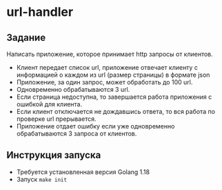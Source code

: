 # url-handler

## Задание
Написать приложение, которое принимает http запросы от клиентов.

- Клиент передает список url, приложение отвечает клиенту с информацией о каждом из url (размер страницы) в формате json
- Приложение, за один запрос, может обработать до 100 url.
- Одновременно обрабатываются 3 url.
- Если страница недоступна, то завершается работа приложения с ошибкой для клиента.
- Если клиент отключается не дождавшись ответа, то вся работа по проверке url  прерывается.
- Приложение отдает ошибку если уже одновременно обрабатываются 3 запроса от клиентов.

## Инструкция запуска
- Требуется установленная версия Golang 1.18
- Запуск `make init`